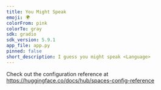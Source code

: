 ```yaml
---
title: You Might Speak
emoji: 🌍
colorFrom: pink
colorTo: gray
sdk: gradio
sdk_version: 5.9.1
app_file: app.py
pinned: false
short_description: I guess you might speak <Language>
---
```


Check out the configuration reference at https://huggingface.co/docs/hub/spaces-config-reference
